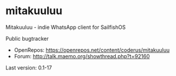 mitakuuluu
==========

Mitakuuluu - indie WhatsApp client for SailfishOS

Public bugtracker

* OpenRepos: https://openrepos.net/content/coderus/mitakuuluu
* Forum: http://talk.maemo.org/showthread.php?t=92160

Last version: 0.1-17
